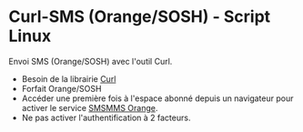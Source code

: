 # Curl-SMS (Orange/SOSH) - Script Linux
Envoi SMS (Orange/SOSH) avec l'outil Curl.
- Besoin de la librairie [Curl](https://github.com/curl)
- Forfait Orange/SOSH
- Accéder une première fois à l'espace abonné depuis un navigateur pour activer le service [SMSMMS Orange](https://smsmms.orange.fr).
- Ne pas activer l'authentification à 2 facteurs.
